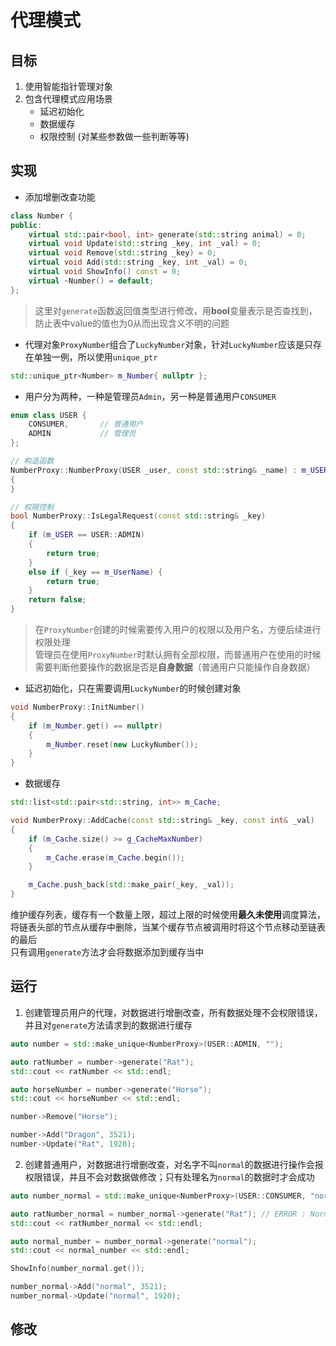 <!--
 * @Version: 
 * @Autor: LC
 * @Date: 2021-12-06 17:03:22
 * @LastEditors: LC
 * @LastEditTime: 2021-12-06 18:04:54
 * @Description: 代理模式
-->

# 代理模式

## 目标

1. 使用智能指针管理对象
2. 包含代理模式应用场景
   - 延迟初始化
   - 数据缓存
   - 权限控制 (对某些参数做一些判断等等)

## 实现

- 添加增删改查功能

```cpp
class Number {
public:
    virtual std::pair<bool, int> generate(std::string animal) = 0;
    virtual void Update(std::string _key, int _val) = 0;
    virtual void Remove(std::string _key) = 0;
    virtual void Add(std::string _key, int _val) = 0;
    virtual void ShowInfo() const = 0;
    virtual ~Number() = default;
};
```

> 这里对`generate`函数返回值类型进行修改，用**bool**变量表示是否查找到，防止表中value的值也为0从而出现含义不明的问题

- 代理对象`ProxyNumber`组合了`LuckyNumber`对象，针对`LuckyNumber`应该是只存在单独一例，所以使用`unique_ptr`

```cpp
std::unique_ptr<Number> m_Number{ nullptr };
```

- 用户分为两种，一种是管理员`Admin`，另一种是普通用户`CONSUMER`

```cpp
enum class USER {
	CONSUMER,		// 普通用户
	ADMIN			// 管理员
};

// 构造函数
NumberProxy::NumberProxy(USER _user, const std::string& _name) : m_USER(_user), m_UserName(_name)
{
}

// 权限控制
bool NumberProxy::IsLegalRequest(const std::string& _key)
{
	if (m_USER == USER::ADMIN)
	{
		return true;
	}
	else if (_key == m_UserName) {
		return true;
	}
	return false;
}
```

> 在`ProxyNumber`创建的时候需要传入用户的权限以及用户名，方便后续进行权限处理  
> 管理员在使用`ProxyNumber`时默认拥有全部权限，而普通用户在使用的时候需要判断他要操作的数据是否是**自身数据**（普通用户只能操作自身数据）  

- 延迟初始化，只在需要调用`LuckyNumber`的时候创建对象

```cpp
void NumberProxy::InitNumber()
{
	if (m_Number.get() == nullptr)
	{
		m_Number.reset(new LuckyNumber());
	}
}
```

- 数据缓存

```cpp
std::list<std::pair<std::string, int>> m_Cache;

void NumberProxy::AddCache(const std::string& _key, const int& _val)
{
	if (m_Cache.size() >= g_CacheMaxNumber)
	{
		m_Cache.erase(m_Cache.begin());
	}

	m_Cache.push_back(std::make_pair(_key, _val));
}
```

维护缓存列表，缓存有一个数量上限，超过上限的时候使用**最久未使用**调度算法，将链表头部的节点从缓存中删除，当某个缓存节点被调用时将这个节点移动至链表的最后  
只有调用`generate`方法才会将数据添加到缓存当中  

## 运行

1. 创建管理员用户的代理，对数据进行增删改查，所有数据处理不会权限错误，并且对`generate`方法请求到的数据进行缓存

```cpp
auto number = std::make_unique<NumberProxy>(USER::ADMIN, "");

auto ratNumber = number->generate("Rat");
std::cout << ratNumber << std::endl;

auto horseNumber = number->generate("Horse");
std::cout << horseNumber << std::endl;

number->Remove("Horse");

number->Add("Dragon", 3521);
number->Update("Rat", 1920);
```

2. 创建普通用户，对数据进行增删改查，对名字不叫`normal`的数据进行操作会报权限错误，并且不会对数据做修改；只有处理名为`normal`的数据时才会成功

```cpp
auto number_normal = std::make_unique<NumberProxy>(USER::CONSUMER, "normal");

auto ratNumber_normal = number_normal->generate("Rat");	// ERROR : Normal User Can Only Request Yourself Data!
std::cout << ratNumber_normal << std::endl;

auto normal_number = number_normal->generate("normal");
std::cout << normal_number << std::endl;

ShowInfo(number_normal.get());

number_normal->Add("normal", 3521);
number_normal->Update("normal", 1920);
```

## 修改